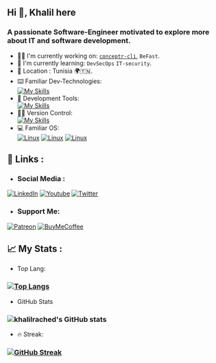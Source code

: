 ## Hi 👋, Khalil here
### A passionate Software-Engineer motivated to explore more about IT and software development.
* 👷‍♂️ I'm currently working on: [`conceptr-cli`](https://github.com/khalilrached/conceptr-cli), `BeFast`.
* 🌱 I'm currently learning: 
`DevSecOps` `IT-security`.
* 📍 Location : Tunisia  🌍🇹🇳.
* ⌨️ Familiar Dev-Technologies: <br>
[![My Skills](https://skillicons.dev/icons?i=nodejs,react,redux,express,mysql,postgres,mongo,spring,angular,tailwind,javascript,typescript,java,html,css)](https://github.com/khalilrached)
* 🔧 Development Tools: <br>
[![My Skills](https://skillicons.dev/icons?i=docker,vscode,idea)](https://github.com/khalilrached)
* 👨‍💻 Version Control: <br>
[![My Skills](https://skillicons.dev/icons?i=git,github)](https://github.com/khalilrached)
* 💻 Familiar OS: <br>
[![Linux](https://img.shields.io/badge/Ubuntu-E95420?style=for-the-badge&logo=Ubuntu&logoColor=white)](https://github.com/khalilrached)
[![Linux](https://img.shields.io/badge/Kali_Linux-557C94?style=for-the-badge&logo=kalil-linux&logoColor=white)](https://github.com/khalilrached)
[![Linux](https://img.shields.io/badge/Windows-0078D6?style=for-the-badge&logo=windows&logoColor=white)](https://github.com/khalilrached)
## 🌟 Links :
* ### Social Media :
[![LinkedIn](https://img.shields.io/badge/LinkedIn-blue?style=for-the-badge&logo=linkedin&logoColor=white)](https://www.linkedin.com/in/rached-khalil-449538160/)
[![Youtube](https://img.shields.io/badge/YouTube-red?style=for-the-badge&logo=youtube&logoColor=white)](https://www.youtube.com/@ez.coding)
[![Twitter](https://img.shields.io/badge/Twitter-blue?style=for-the-badge&logo=twitter&logoColor=white)](https://twitter.com/k_v__l)
* ### Support Me:
[![Patreon](https://img.shields.io/badge/Patreon-F96854?style=for-the-badge&logo=patreon&logoColor=white)](patreon.com/khalilrached)
[![BuyMeCoffee](https://img.shields.io/badge/Buy_Me_A_Coffee-FFDD00?style=for-the-badge&logo=buy-me-a-coffee&logoColor=black)](https://www.buymeacoffee.com/khalilrached)

## 📈 My Stats :

* Top Lang:
### [![Top Langs](https://github-readme-stats.vercel.app/api/top-langs/?username=khalilrached&layout=compact&count_private=true&theme=dark&hide=html,twig,css&langs_count=8)](https://github.com/anuraghazra/github-readme-stats)

* GitHub Stats
### ![khalilrached's GitHub stats](https://github-readme-stats.vercel.app/api?username=khalilrached&show_icons=true&theme=gruvbox)

* 🔥  Streak:
### [![GitHub Streak](http://github-readme-streak-stats.herokuapp.com?user=khalilrached&theme=dark&background=000000)](https://git.io/streak-stats)


